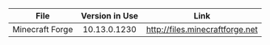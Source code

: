 File | Version in Use | Link
:-: | :-: | :-:
Minecraft Forge | 10.13.0.1230 | http://files.minecraftforge.net
